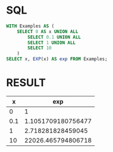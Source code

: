 # SQL
```sql
WITH Examples AS (
    SELECT 0 AS x UNION ALL
        SELECT 0.1 UNION ALL
        SELECT 1 UNION ALL
        SELECT 10
    )
SELECT x, EXP(x) AS exp FROM Examples;
```

# RESULT
| x   | exp                |
|-----|--------------------|
| 0   | 1                  |
| 0.1 | 1.1051709180756477 |
| 1   | 2.718281828459045  |
| 10  | 22026.465794806718 |
